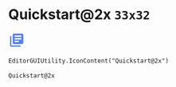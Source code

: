 # Quickstart@2x `33x32`
<img src="/img/Quickstart@2x.png" width=33 height=32>

``` CSharp
EditorGUIUtility.IconContent("Quickstart@2x")
```
```
Quickstart@2x
```
